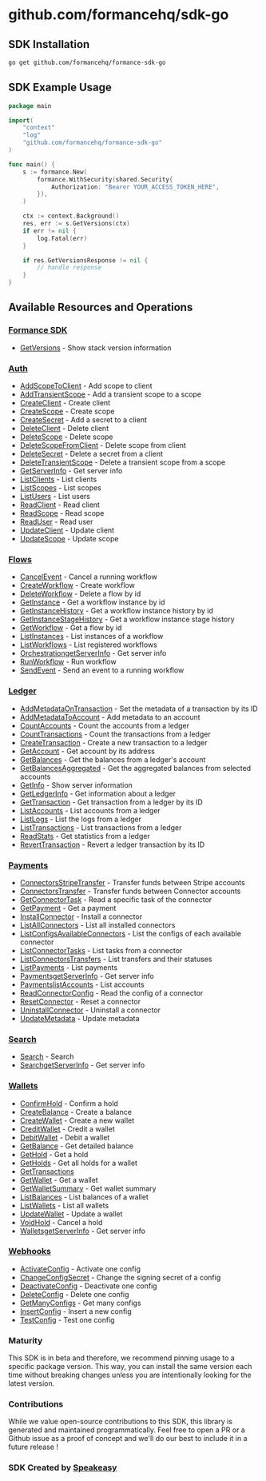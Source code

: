 # github.com/formancehq/sdk-go

<!-- Start SDK Installation -->
## SDK Installation

```bash
go get github.com/formancehq/formance-sdk-go
```
<!-- End SDK Installation -->

## SDK Example Usage
<!-- Start SDK Example Usage -->
```go
package main

import(
	"context"
	"log"
	"github.com/formancehq/formance-sdk-go"
)

func main() {
    s := formance.New(
        formance.WithSecurity(shared.Security{
            Authorization: "Bearer YOUR_ACCESS_TOKEN_HERE",
        }),
    )

    ctx := context.Background()
    res, err := s.GetVersions(ctx)
    if err != nil {
        log.Fatal(err)
    }

    if res.GetVersionsResponse != nil {
        // handle response
    }
}
```
<!-- End SDK Example Usage -->

<!-- Start SDK Available Operations -->
## Available Resources and Operations

### [Formance SDK](docs/formance/README.md)

* [GetVersions](docs/formance/README.md#getversions) - Show stack version information

### [Auth](docs/auth/README.md)

* [AddScopeToClient](docs/auth/README.md#addscopetoclient) - Add scope to client
* [AddTransientScope](docs/auth/README.md#addtransientscope) - Add a transient scope to a scope
* [CreateClient](docs/auth/README.md#createclient) - Create client
* [CreateScope](docs/auth/README.md#createscope) - Create scope
* [CreateSecret](docs/auth/README.md#createsecret) - Add a secret to a client
* [DeleteClient](docs/auth/README.md#deleteclient) - Delete client
* [DeleteScope](docs/auth/README.md#deletescope) - Delete scope
* [DeleteScopeFromClient](docs/auth/README.md#deletescopefromclient) - Delete scope from client
* [DeleteSecret](docs/auth/README.md#deletesecret) - Delete a secret from a client
* [DeleteTransientScope](docs/auth/README.md#deletetransientscope) - Delete a transient scope from a scope
* [GetServerInfo](docs/auth/README.md#getserverinfo) - Get server info
* [ListClients](docs/auth/README.md#listclients) - List clients
* [ListScopes](docs/auth/README.md#listscopes) - List scopes
* [ListUsers](docs/auth/README.md#listusers) - List users
* [ReadClient](docs/auth/README.md#readclient) - Read client
* [ReadScope](docs/auth/README.md#readscope) - Read scope
* [ReadUser](docs/auth/README.md#readuser) - Read user
* [UpdateClient](docs/auth/README.md#updateclient) - Update client
* [UpdateScope](docs/auth/README.md#updatescope) - Update scope

### [Flows](docs/flows/README.md)

* [CancelEvent](docs/flows/README.md#cancelevent) - Cancel a running workflow
* [CreateWorkflow](docs/flows/README.md#createworkflow) - Create workflow
* [DeleteWorkflow](docs/flows/README.md#deleteworkflow) - Delete a flow by id
* [GetInstance](docs/flows/README.md#getinstance) - Get a workflow instance by id
* [GetInstanceHistory](docs/flows/README.md#getinstancehistory) - Get a workflow instance history by id
* [GetInstanceStageHistory](docs/flows/README.md#getinstancestagehistory) - Get a workflow instance stage history
* [GetWorkflow](docs/flows/README.md#getworkflow) - Get a flow by id
* [ListInstances](docs/flows/README.md#listinstances) - List instances of a workflow
* [ListWorkflows](docs/flows/README.md#listworkflows) - List registered workflows
* [OrchestrationgetServerInfo](docs/flows/README.md#orchestrationgetserverinfo) - Get server info
* [RunWorkflow](docs/flows/README.md#runworkflow) - Run workflow
* [SendEvent](docs/flows/README.md#sendevent) - Send an event to a running workflow

### [Ledger](docs/ledger/README.md)

* [AddMetadataOnTransaction](docs/ledger/README.md#addmetadataontransaction) - Set the metadata of a transaction by its ID
* [AddMetadataToAccount](docs/ledger/README.md#addmetadatatoaccount) - Add metadata to an account
* [CountAccounts](docs/ledger/README.md#countaccounts) - Count the accounts from a ledger
* [CountTransactions](docs/ledger/README.md#counttransactions) - Count the transactions from a ledger
* [CreateTransaction](docs/ledger/README.md#createtransaction) - Create a new transaction to a ledger
* [GetAccount](docs/ledger/README.md#getaccount) - Get account by its address
* [GetBalances](docs/ledger/README.md#getbalances) - Get the balances from a ledger's account
* [GetBalancesAggregated](docs/ledger/README.md#getbalancesaggregated) - Get the aggregated balances from selected accounts
* [GetInfo](docs/ledger/README.md#getinfo) - Show server information
* [GetLedgerInfo](docs/ledger/README.md#getledgerinfo) - Get information about a ledger
* [GetTransaction](docs/ledger/README.md#gettransaction) - Get transaction from a ledger by its ID
* [ListAccounts](docs/ledger/README.md#listaccounts) - List accounts from a ledger
* [ListLogs](docs/ledger/README.md#listlogs) - List the logs from a ledger
* [ListTransactions](docs/ledger/README.md#listtransactions) - List transactions from a ledger
* [ReadStats](docs/ledger/README.md#readstats) - Get statistics from a ledger
* [RevertTransaction](docs/ledger/README.md#reverttransaction) - Revert a ledger transaction by its ID

### [Payments](docs/payments/README.md)

* [ConnectorsStripeTransfer](docs/payments/README.md#connectorsstripetransfer) - Transfer funds between Stripe accounts
* [ConnectorsTransfer](docs/payments/README.md#connectorstransfer) - Transfer funds between Connector accounts
* [GetConnectorTask](docs/payments/README.md#getconnectortask) - Read a specific task of the connector
* [GetPayment](docs/payments/README.md#getpayment) - Get a payment
* [InstallConnector](docs/payments/README.md#installconnector) - Install a connector
* [ListAllConnectors](docs/payments/README.md#listallconnectors) - List all installed connectors
* [ListConfigsAvailableConnectors](docs/payments/README.md#listconfigsavailableconnectors) - List the configs of each available connector
* [ListConnectorTasks](docs/payments/README.md#listconnectortasks) - List tasks from a connector
* [ListConnectorsTransfers](docs/payments/README.md#listconnectorstransfers) - List transfers and their statuses
* [ListPayments](docs/payments/README.md#listpayments) - List payments
* [PaymentsgetServerInfo](docs/payments/README.md#paymentsgetserverinfo) - Get server info
* [PaymentslistAccounts](docs/payments/README.md#paymentslistaccounts) - List accounts
* [ReadConnectorConfig](docs/payments/README.md#readconnectorconfig) - Read the config of a connector
* [ResetConnector](docs/payments/README.md#resetconnector) - Reset a connector
* [UninstallConnector](docs/payments/README.md#uninstallconnector) - Uninstall a connector
* [UpdateMetadata](docs/payments/README.md#updatemetadata) - Update metadata

### [Search](docs/search/README.md)

* [Search](docs/search/README.md#search) - Search
* [SearchgetServerInfo](docs/search/README.md#searchgetserverinfo) - Get server info

### [Wallets](docs/wallets/README.md)

* [ConfirmHold](docs/wallets/README.md#confirmhold) - Confirm a hold
* [CreateBalance](docs/wallets/README.md#createbalance) - Create a balance
* [CreateWallet](docs/wallets/README.md#createwallet) - Create a new wallet
* [CreditWallet](docs/wallets/README.md#creditwallet) - Credit a wallet
* [DebitWallet](docs/wallets/README.md#debitwallet) - Debit a wallet
* [GetBalance](docs/wallets/README.md#getbalance) - Get detailed balance
* [GetHold](docs/wallets/README.md#gethold) - Get a hold
* [GetHolds](docs/wallets/README.md#getholds) - Get all holds for a wallet
* [GetTransactions](docs/wallets/README.md#gettransactions)
* [GetWallet](docs/wallets/README.md#getwallet) - Get a wallet
* [GetWalletSummary](docs/wallets/README.md#getwalletsummary) - Get wallet summary
* [ListBalances](docs/wallets/README.md#listbalances) - List balances of a wallet
* [ListWallets](docs/wallets/README.md#listwallets) - List all wallets
* [UpdateWallet](docs/wallets/README.md#updatewallet) - Update a wallet
* [VoidHold](docs/wallets/README.md#voidhold) - Cancel a hold
* [WalletsgetServerInfo](docs/wallets/README.md#walletsgetserverinfo) - Get server info

### [Webhooks](docs/webhooks/README.md)

* [ActivateConfig](docs/webhooks/README.md#activateconfig) - Activate one config
* [ChangeConfigSecret](docs/webhooks/README.md#changeconfigsecret) - Change the signing secret of a config
* [DeactivateConfig](docs/webhooks/README.md#deactivateconfig) - Deactivate one config
* [DeleteConfig](docs/webhooks/README.md#deleteconfig) - Delete one config
* [GetManyConfigs](docs/webhooks/README.md#getmanyconfigs) - Get many configs
* [InsertConfig](docs/webhooks/README.md#insertconfig) - Insert a new config
* [TestConfig](docs/webhooks/README.md#testconfig) - Test one config
<!-- End SDK Available Operations -->

### Maturity

This SDK is in beta and therefore, we recommend pinning usage to a specific package version.
This way, you can install the same version each time without breaking changes unless you are intentionally
looking for the latest version.

### Contributions

While we value open-source contributions to this SDK, this library is generated and maintained programmatically.
Feel free to open a PR or a Github issue as a proof of concept and we'll do our best to include it in a future release !

### SDK Created by [Speakeasy](https://docs.speakeasyapi.dev/docs/using-speakeasy/client-sdks)

